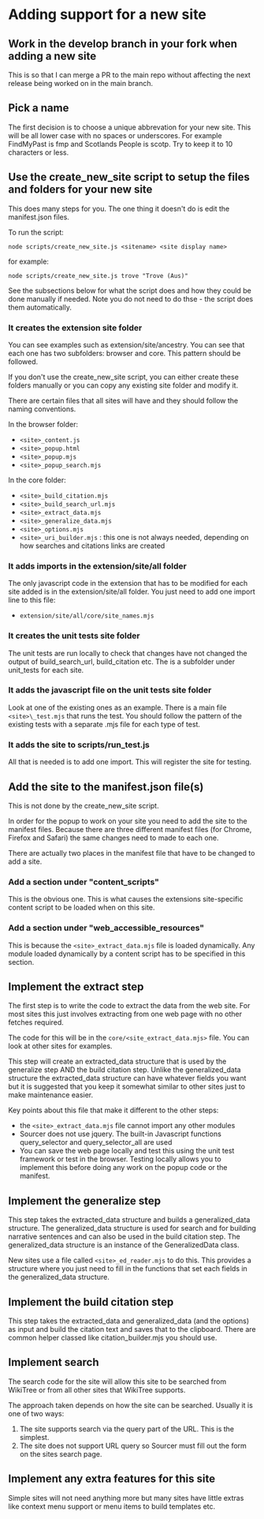 # Adding support for a new site

## Work in the develop branch in your fork when adding a new site

This is so that I can merge a PR to the main repo without affecting the next release being worked on in the main branch.

## Pick a name

The first decision is to choose a unique abbrevation for your new site. This will be all lower case with no spaces or underscores.
For example FindMyPast is fmp and Scotlands People is scotp. Try to keep it to 10 characters or less.

## Use the create_new_site script to setup the files and folders for your new site

This does many steps for you. The one thing it doesn't do is edit the manifest.json files.

To run the script:

`node scripts/create_new_site.js <sitename> <site display name>`

for example:

`node scripts/create_new_site.js trove "Trove (Aus)"`

See the subsections below for what the script does and how they could be done manually if needed. Note you do not need to do thse - the script does them automatically.

### It creates the extension site folder

You can see examples such as extension/site/ancestry. You can see that each one has two subfolders: browser and core. This pattern should be followed.

If you don't use the create_new_site script, you can either create these folders manually or you can copy any existing site folder and modify it.

There are certain files that all sites will have and they should follow the naming conventions.

In the browser folder:

- `<site>_content.js`
- `<site>_popup.html`
- `<site>_popup.mjs`
- `<site>_popup_search.mjs`

In the core folder:

- `<site>_build_citation.mjs`
- `<site>_build_search_url.mjs`
- `<site>_extract_data.mjs`
- `<site>_generalize_data.mjs`
- `<site>_options.mjs`
- `<site>_uri_builder.mjs` : this one is not always needed, depending on how searches and citations links are created

### It adds imports in the extension/site/all folder

The only javascript code in the extension that has to be modified for each site added is in the extension/site/all folder. You just need to add one import line to this file:

- `extension/site/all/core/site_names.mjs`

### It creates the unit tests site folder

The unit tests are run locally to check that changes have not changed the output of build_search_url, build_citation etc.
The is a subfolder under unit_tests for each site.

### It adds the javascript file on the unit tests site folder

Look at one of the existing ones as an example. There is a main file `<site>\_test.mjs` that runs the test. You should follow the pattern of the existing tests with a separate .mjs file for each type of test.

### It adds the site to scripts/run_test.js

All that is needed is to add one import. This will register the site for testing.

## Add the site to the manifest.json file(s)

This is not done by the create_new_site script.

In order for the popup to work on your site you need to add the site to the manifest files. Because there are three different manifest files (for Chrome, Firefox and Safari) the same changes need to made to each one.

There are actually two places in the manifest file that have to be changed to add a site.

### Add a section under "content_scripts"

This is the obvious one. This is what causes the extensions site-specific content script to be loaded when on this site.

### Add a section under "web_accessible_resources"

This is because the `<site>_extract_data.mjs` file is loaded dynamically. Any module loaded dynamically by a content script has to be specified in this section.

## Implement the extract step

The first step is to write the code to extract the data from the web site. For most sites this just involves extracting from one web page with no other fetches required.

The code for this will be in the `core/<site_extract_data.mjs>` file. You can look at other sites for examples.

This step will create an extracted_data structure that is used by the generalize step AND the build citation step. Unlike the generalized_data structure the extracted_data structure can have whatever fields you want but it is suggested that you keep it somewhat similar to other sites just to make maintenance easier.

Key points about this file that make it different to the other steps:
* the `<site>_extract_data.mjs` file cannot import any other modules
* Sourcer does not use jquery. The built-in Javascript functions query_selector and query_selector_all are used
* You can save the web page locally and test this using the unit test framework or test in the browser. Testing locally allows you to implement this before doing any work on the popup code or the manifest.

## Implement the generalize step

This step takes the extracted_data structure and builds a generalized_data structure. The generalized_data structure is used for search and for building narrative sentences and can also be used in the build citation step. The generalized_data structure is an instance of the GeneralizedData class.

New sites use a file called `<site>_ed_reader.mjs` to do this. This provides a structure where you just need to fill in the functions that set each fields in the generalized_data structure.

## Implement the build citation step

This step takes the extracted_data and generalized_data (and the options) as input and build the citation text and saves that to the clipboard. There are common helper classed like citation_builder.mjs you should use.

## Implement search

The search code for the site will allow this site to be searched from WikiTree or from all other sites that WikiTree supports.

The approach taken depends on how the site can be searched. Usually it is one of two ways:
1. The site supports search via the query part of the URL. This is the simplest.
2. The site does not support URL query so Sourcer must fill out the form on the sites search page.

## Implement any extra features for this site

Simple sites will not need anything more but many sites have little extras like context menu support or menu items to build templates etc.
